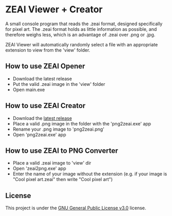 # ZEAI Viewer + Creator 

A small console program that reads the .zeai format, designed specifically for pixel art. The .zeai format holds as little information as possible, and therefore weighs less, which is an advantage of .zeai over .png or .jpg.

ZEAI Viewer will automatically randomly select a file with an appropriate extension to view from the 'view' folder.

## How to use ZEAI Opener

* Download the latest release
* Put the valid .zeai image in the 'view' folder
* Open main.exe

## How to use ZEAI Creator

* Download the [latest release](https://github.com/ZeroBossSq/ZEAI-Viewer/releases/tag/Release)
* Place a valid .png image in the folder with the 'png2zeai.exe' app
* Rename your .png image to 'png2zeai.png'
* Open 'png2zeai.exe' app

## How to use ZEAI to PNG Converter

* Place a valid .zeai image to 'view' dir
* Open 'zeai2png.exe' app
* Enter the name of your image without the extension (e.g. if your image is "Cool pixel art.zeai" then write "Cool pixel art")

## License

This project is under the [GNU General Public License v3.0](./LICENSE) license.
